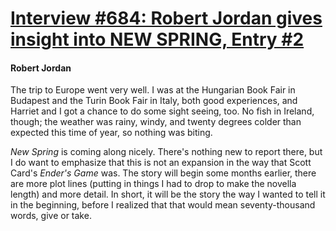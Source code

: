 # [Interview #684: Robert Jordan gives insight into NEW SPRING, Entry #2](https://www.theoryland.com/intvmain.php?i=684#2)

#### Robert Jordan

The trip to Europe went very well. I was at the Hungarian Book Fair in Budapest and the Turin Book Fair in Italy, both good experiences, and Harriet and I got a chance to do some sight seeing, too. No fish in Ireland, though; the weather was rainy, windy, and twenty degrees colder than expected this time of year, so nothing was biting.

*New Spring*
is coming along nicely. There's nothing new to report there, but I do want to emphasize that this is not an expansion in the way that Scott Card's
*Ender's Game*
was. The story will begin some months earlier, there are more plot lines (putting in things I had to drop to make the novella length) and more detail. In short, it will be the story the way I wanted to tell it in the beginning, before I realized that that would mean seventy-thousand words, give or take.

